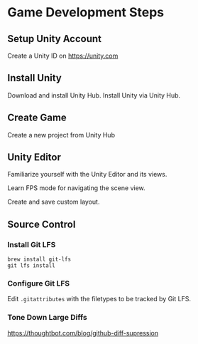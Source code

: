 # Game Development Steps

## Setup Unity Account

Create a Unity ID on https://unity.com

## Install Unity

Download and install Unity Hub. Install Unity via Unity Hub.

## Create Game

Create a new project from Unity Hub

## Unity Editor

Familiarize yourself with the Unity Editor and its views.

Learn FPS mode for navigating the scene view.

Create and save custom layout.

## Source Control

### Install Git LFS

    brew install git-lfs
    git lfs install

### Configure Git LFS

Edit `.gitattributes` with the filetypes to be tracked by Git LFS.

### Tone Down Large Diffs

https://thoughtbot.com/blog/github-diff-supression
